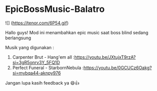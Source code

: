 # EpicBossMusic-Balatro 
![]
(https://tenor.com/6P54.gif)


Hallo guys!
Mod ini menambahkan epic music saat boss blind 
sedang berlangsung 

Musik yang digunakan :
1. Carpenter Brut - Hang'em all :https://youtu.be/JXtujxT9rzA?si=3gR5onrv3Y_5FQ1D
2. Perfect Funeral - StarbornNebula :https://youtu.be/0GCUCz6Oakg?si=mybqa44-aknpy976

Jangan lupa kasih feedback ya 😄👍
